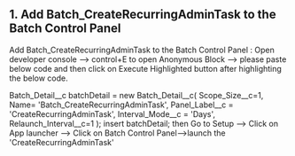 ## 1. Add Batch_CreateRecurringAdminTask to the Batch Control Panel

Add Batch_CreateRecurringAdminTask to the Batch Control Panel :
Open developer console --> control+E to open Anonymous Block --> please paste below code and then click on Execute Highlighted button after highlighting the below code.

Batch_Detail__c batchDetail = new Batch_Detail__c(
Scope_Size__c=1, 
Name= 'Batch_CreateRecurringAdminTask',
Panel_Label__c = 'CreateRecurringAdminTask',
Interval_Mode__c = 'Days',
Relaunch_Interval__c=1
);
insert batchDetail;
then
Go to Setup --> Click on App launcher --> Click on Batch Control Panel-->launch the 'CreateRecurringAdminTask'
